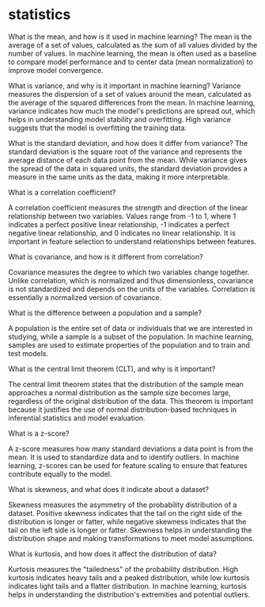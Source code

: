 # statistics


What is the mean, and how is it used in machine learning?
The mean is the average of a set of values, calculated as the sum of all values divided by the number of values. In machine learning, the mean is often used as a baseline to compare model performance and to center data (mean normalization) to improve model convergence.

What is variance, and why is it important in machine learning?
Variance measures the dispersion of a set of values around the mean, calculated as the average of the squared differences from the mean. In machine learning, variance indicates how much the model's predictions are spread out, which helps in understanding model stability and overfitting. High variance suggests that the model is overfitting the training data.

What is the standard deviation, and how does it differ from variance?
The standard deviation is the square root of the variance and represents the average distance of each data point from the mean. While variance gives the spread of the data in squared units, the standard deviation provides a measure in the same units as the data, making it more interpretable.

What is a correlation coefficient?

A correlation coefficient measures the strength and direction of the linear relationship between two variables. Values range from -1 to 1, where 1 indicates a perfect positive linear relationship, -1 indicates a perfect negative linear relationship, and 0 indicates no linear relationship. It is important in feature selection to understand relationships between features.

What is covariance, and how is it different from correlation?

Covariance measures the degree to which two variables change together. Unlike correlation, which is normalized and thus dimensionless, covariance is not standardized and depends on the units of the variables. Correlation is essentially a normalized version of covariance.

What is the difference between a population and a sample?

A population is the entire set of data or individuals that we are interested in studying, while a sample is a subset of the population. In machine learning, samples are used to estimate properties of the population and to train and test models.

What is the central limit theorem (CLT), and why is it important?

The central limit theorem states that the distribution of the sample mean approaches a normal distribution as the sample size becomes large, regardless of the original distribution of the data. This theorem is important because it justifies the use of normal distribution-based techniques in inferential statistics and model evaluation.

What is a z-score?

A z-score measures how many standard deviations a data point is from the mean. It is used to standardize data and to identify outliers. In machine learning, z-scores can be used for feature scaling to ensure that features contribute equally to the model.

What is skewness, and what does it indicate about a dataset?

Skewness measures the asymmetry of the probability distribution of a dataset. Positive skewness indicates that the tail on the right side of the distribution is longer or fatter, while negative skewness indicates that the tail on the left side is longer or fatter. Skewness helps in understanding the distribution shape and making transformations to meet model assumptions.

What is kurtosis, and how does it affect the distribution of data?

Kurtosis measures the "tailedness" of the probability distribution. High kurtosis indicates heavy tails and a peaked distribution, while low kurtosis indicates light tails and a flatter distribution. In machine learning, kurtosis helps in understanding the distribution's extremities and potential outliers.


